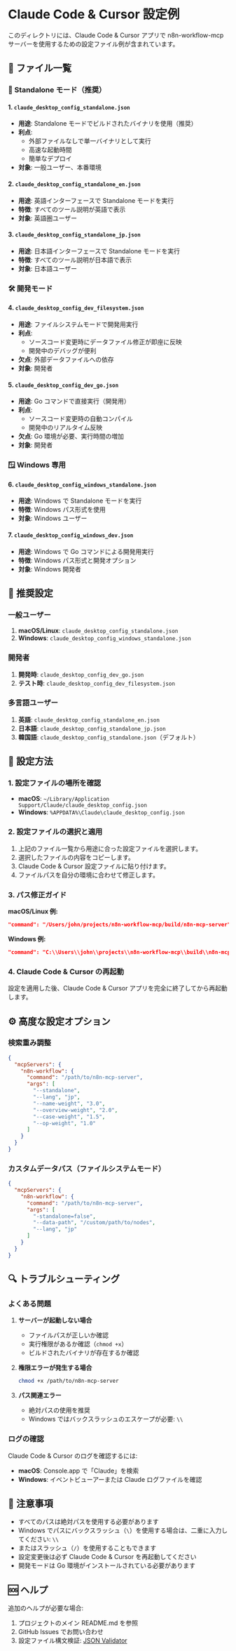 # Claude Code & Cursor 設定例

このディレクトリには、Claude Code & Cursor アプリで n8n-workflow-mcp サーバーを使用するための設定ファイル例が含まれています。

## 📁 ファイル一覧

### 🚀 Standalone モード（推奨）

#### 1. `claude_desktop_config_standalone.json`
- **用途**: Standalone モードでビルドされたバイナリを使用（推奨）
- **利点**: 
  - 外部ファイルなしで単一バイナリとして実行
  - 高速な起動時間
  - 簡単なデプロイ
- **対象**: 一般ユーザー、本番環境

#### 2. `claude_desktop_config_standalone_en.json`
- **用途**: 英語インターフェースで Standalone モードを実行
- **特徴**: すべてのツール説明が英語で表示
- **対象**: 英語圏ユーザー

#### 3. `claude_desktop_config_standalone_jp.json`
- **用途**: 日本語インターフェースで Standalone モードを実行
- **特徴**: すべてのツール説明が日本語で表示
- **対象**: 日本語ユーザー

### 🛠 開発モード

#### 4. `claude_desktop_config_dev_filesystem.json`
- **用途**: ファイルシステムモードで開発用実行
- **利点**: 
  - ソースコード変更時にデータファイル修正が即座に反映
  - 開発中のデバッグが便利
- **欠点**: 外部データファイルへの依存
- **対象**: 開発者

#### 5. `claude_desktop_config_dev_go.json`
- **用途**: Go コマンドで直接実行（開発用）
- **利点**: 
  - ソースコード変更時の自動コンパイル
  - 開発中のリアルタイム反映
- **欠点**: Go 環境が必要、実行時間の増加
- **対象**: 開発者

### 🪟 Windows 専用

#### 6. `claude_desktop_config_windows_standalone.json`
- **用途**: Windows で Standalone モードを実行
- **特徴**: Windows パス形式を使用
- **対象**: Windows ユーザー

#### 7. `claude_desktop_config_windows_dev.json`
- **用途**: Windows で Go コマンドによる開発用実行
- **特徴**: Windows パス形式と開発オプション
- **対象**: Windows 開発者

## 🎯 推奨設定

### 一般ユーザー
1. **macOS/Linux**: `claude_desktop_config_standalone.json`
2. **Windows**: `claude_desktop_config_windows_standalone.json`

### 開発者
1. **開発時**: `claude_desktop_config_dev_go.json`
2. **テスト時**: `claude_desktop_config_dev_filesystem.json`

### 多言語ユーザー
1. **英語**: `claude_desktop_config_standalone_en.json`
2. **日本語**: `claude_desktop_config_standalone_jp.json`
3. **韓国語**: `claude_desktop_config_standalone.json`（デフォルト）

## 🔧 設定方法

### 1. 設定ファイルの場所を確認
- **macOS**: `~/Library/Application Support/Claude/claude_desktop_config.json`
- **Windows**: `%APPDATA%\Claude\claude_desktop_config.json`

### 2. 設定ファイルの選択と適用
1. 上記のファイル一覧から用途に合った設定ファイルを選択します。
2. 選択したファイルの内容をコピーします。
3. Claude Code & Cursor 設定ファイルに貼り付けます。
4. ファイルパスを自分の環境に合わせて修正します。

### 3. パス修正ガイド

**macOS/Linux 例:**
```json
"command": "/Users/john/projects/n8n-workflow-mcp/build/n8n-mcp-server"
```

**Windows 例:**
```json
"command": "C:\\Users\\john\\projects\\n8n-workflow-mcp\\build\\n8n-mcp-server.exe"
```

### 4. Claude Code & Cursor の再起動
設定を適用した後、Claude Code & Cursor アプリを完全に終了してから再起動します。

## ⚙️ 高度な設定オプション

### 検索重み調整
```json
{
  "mcpServers": {
    "n8n-workflow": {
      "command": "/path/to/n8n-mcp-server",
      "args": [
        "--standalone",
        "--lang", "jp",
        "--name-weight", "3.0",
        "--overview-weight", "2.0",
        "--case-weight", "1.5",
        "--op-weight", "1.0"
      ]
    }
  }
}
```

### カスタムデータパス（ファイルシステムモード）
```json
{
  "mcpServers": {
    "n8n-workflow": {
      "command": "/path/to/n8n-mcp-server",
      "args": [
        "-standalone=false",
        "--data-path", "/custom/path/to/nodes",
        "--lang", "jp"
      ]
    }
  }
}
```

## 🔍 トラブルシューティング

### よくある問題

1. **サーバーが起動しない場合**
   - ファイルパスが正しいか確認
   - 実行権限があるか確認（`chmod +x`）
   - ビルドされたバイナリが存在するか確認

2. **権限エラーが発生する場合**
   ```bash
   chmod +x /path/to/n8n-mcp-server
   ```

3. **パス関連エラー**
   - 絶対パスの使用を推奨
   - Windows ではバックスラッシュのエスケープが必要: `\\`

### ログの確認
Claude Code & Cursor のログを確認するには:
- **macOS**: Console.app で「Claude」を検索
- **Windows**: イベントビューアーまたは Claude ログファイルを確認

## 📝 注意事項

- すべてのパスは絶対パスを使用する必要があります
- Windows でパスにバックスラッシュ（`\`）を使用する場合は、二重に入力してください: `\\`
- またはスラッシュ（`/`）を使用することもできます
- 設定変更後は必ず Claude Code & Cursor を再起動してください
- 開発モードは Go 環境がインストールされている必要があります

## 🆘 ヘルプ

追加のヘルプが必要な場合:
1. プロジェクトのメイン README.md を参照
2. GitHub Issues でお問い合わせ
3. 設定ファイル構文検証: [JSON Validator](https://jsonlint.com/) 